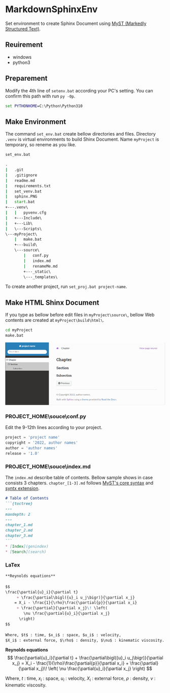 # MarkdownSphinxEnv

Set environment to create Sphinx Document using [MyST (Markedly Structured Text)](https://myst-parser.readthedocs.io/en/latest/).

## Reuirement

* windows
* python3

## Preparement

Modify the 4th line of `setenv.bat` according your PC's setting.
You can confirm this path with run `py -0p`.

```cmd
set PYTHONHOME=C:\Python\Python310
```

## Make Environment

The command `set_env.bat` create bellow directories and files.
Directory `.venv` is virtual environments to build Shinx Document.
Name `myProject` is temporary, so reneme as you like.

```cmd
set_env.bat
```

```cmd
.
|   .git
|   .gitignore
|   readme.md
|   requirements.txt
|   set_venv.bat
|   sphinx.PNG
|   start.bat
+---.venv\
|   |   pyvenv.cfg
|   +---Include\
|   +---Lib\
|   \---Scripts\
\---myProject\
    |   make.bat
    +---build\
    \---source\
        |   conf.py
        |   index.md
        |   renameMe.md
        +---_static\
        \---_templates\
```

To create another project, run `set_proj.bat project-name`.

## Make HTML Shinx Document

If you type as bellow before edit files in `myProject\source\`,
bellow Web contents are created at `myProject\build\html\`. 

```cmd
cd myProject
make.bat
```

![](sphinx.PNG)

###  PROJECT_HOME\souce\conf.py

Edit the 9-12th lines according to your project.

```Python
project = 'project name'
copyright = '2022, author names'
author = 'author names'
release = '1.0'
```

###  PROJECT_HOME\souce\index.md

The `index.md` describe table of contents.
Bellow sample shows in case consists 3 chapters.
`chapter_[1-3].md` follows [MyST's core syntax](https://myst-parser.readthedocs.io/en/latest/syntax/syntax.html#) and [syntx extension](https://myst-parser.readthedocs.io/en/latest/syntax/optional.html).

````md
# Table of Contents
```{toctree}
---
maxdepth: 2
---
chapter_1.md
chapter_2.md
chapter_3.md
```
* [Index](genindex)
* [Search](search)
````

### LaTex

```md
**Reynolds equations**

$$
\frac{\partial{u}_i}{\partial t}
     + \frac{\partial\bigl({u}_i u_j\bigr)}{\partial x_j}
    = X_i - \frac{1}{\rho}\frac{\partial{p}}{\partial x_i}
     + \frac{\partial}{\partial x_j}\! \left(
        \nu \frac{\partial{u}_i}{\partial x_j}
      \right)
$$

Where, $t$ : time, $x_i$ : space, $u_i$ : velocity, 
$X_i$ : external force, $\rho$ : density, $\nu$ : kinematic viscosity.
```

**Reynolds equations**
$$
\frac{\partial{u}_i}{\partial t}
     + \frac{\partial\bigl({u}_i u_j\bigr)}{\partial x_j}
    = X_i - \frac{1}{\rho}\frac{\partial{p}}{\partial x_i}
     + \frac{\partial}{\partial x_j}\! \left(
        \nu \frac{\partial{u}_i}{\partial x_j}
      \right)
$$

Where, $t$ : time, $x_i$ : space, $u_i$ : velocity, 
$X_i$ : external force, $\rho$ : density, $\nu$ : kinematic viscosity.

